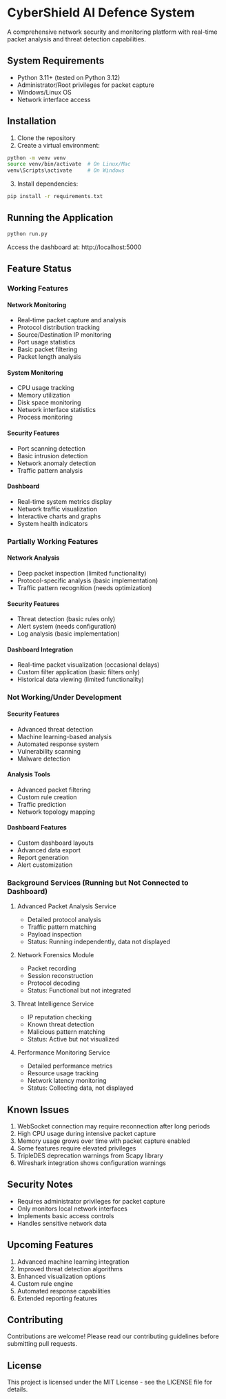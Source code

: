 # CyberShield AI Defence System

A comprehensive network security and monitoring platform with real-time packet analysis and threat detection capabilities.

## System Requirements
- Python 3.11+ (tested on Python 3.12)
- Administrator/Root privileges for packet capture
- Windows/Linux OS
- Network interface access

## Installation
1. Clone the repository
2. Create a virtual environment:
```bash
python -m venv venv
source venv/bin/activate  # On Linux/Mac
venv\Scripts\activate     # On Windows
```
3. Install dependencies:
```bash
pip install -r requirements.txt
```

## Running the Application
```bash
python run.py
```
Access the dashboard at: http://localhost:5000

## Feature Status

### Working Features

#### Network Monitoring
- Real-time packet capture and analysis
- Protocol distribution tracking
- Source/Destination IP monitoring
- Port usage statistics
- Basic packet filtering
- Packet length analysis

#### System Monitoring
- CPU usage tracking
- Memory utilization
- Disk space monitoring
- Network interface statistics
- Process monitoring

#### Security Features
- Port scanning detection
- Basic intrusion detection
- Network anomaly detection
- Traffic pattern analysis

#### Dashboard
- Real-time system metrics display
- Network traffic visualization
- Interactive charts and graphs
- System health indicators

### Partially Working Features

#### Network Analysis
- Deep packet inspection (limited functionality)
- Protocol-specific analysis (basic implementation)
- Traffic pattern recognition (needs optimization)

#### Security Features
- Threat detection (basic rules only)
- Alert system (needs configuration)
- Log analysis (basic implementation)

#### Dashboard Integration
- Real-time packet visualization (occasional delays)
- Custom filter application (basic filters only)
- Historical data viewing (limited functionality)

### Not Working/Under Development

#### Security Features
- Advanced threat detection
- Machine learning-based analysis
- Automated response system
- Vulnerability scanning
- Malware detection

#### Analysis Tools
- Advanced packet filtering
- Custom rule creation
- Traffic prediction
- Network topology mapping

#### Dashboard Features
- Custom dashboard layouts
- Advanced data export
- Report generation
- Alert customization

### Background Services (Running but Not Connected to Dashboard)

1. Advanced Packet Analysis Service
   - Detailed protocol analysis
   - Traffic pattern matching
   - Payload inspection
   - Status: Running independently, data not displayed

2. Network Forensics Module
   - Packet recording
   - Session reconstruction
   - Protocol decoding
   - Status: Functional but not integrated

3. Threat Intelligence Service
   - IP reputation checking
   - Known threat detection
   - Malicious pattern matching
   - Status: Active but not visualized

4. Performance Monitoring Service
   - Detailed performance metrics
   - Resource usage tracking
   - Network latency monitoring
   - Status: Collecting data, not displayed

## Known Issues
1. WebSocket connection may require reconnection after long periods
2. High CPU usage during intensive packet capture
3. Memory usage grows over time with packet capture enabled
4. Some features require elevated privileges
5. TripleDES deprecation warnings from Scapy library
6. Wireshark integration shows configuration warnings

## Security Notes
- Requires administrator privileges for packet capture
- Only monitors local network interfaces
- Implements basic access controls
- Handles sensitive network data

## Upcoming Features
1. Advanced machine learning integration
2. Improved threat detection algorithms
3. Enhanced visualization options
4. Custom rule engine
5. Automated response capabilities
6. Extended reporting features

## Contributing
Contributions are welcome! Please read our contributing guidelines before submitting pull requests.

## License
This project is licensed under the MIT License - see the LICENSE file for details.
